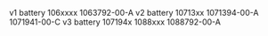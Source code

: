 v1 battery 106xxxx 1063792-00-A
v2 battery 10713xx 1071394-00-A 1071941-00-C
v3 battery 107194x 1088xxx 1088792-00-A
